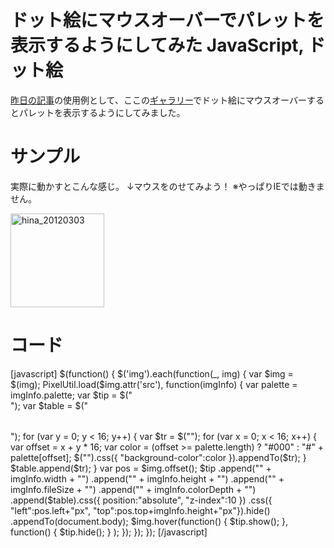ドット絵にマウスオーバーでパレットを表示するようにしてみた
JavaScript, ドット絵
=====
[昨日の記事](http://manaten.net/archives/310)の使用例として、ここの[ギャラリー](http://manaten.net/gallery)でドット絵にマウスオーバーするとパレットを表示するようにしてみました。

<!--more-->

# サンプル
実際に動かすとこんな感じ。
↓マウスをのせてみよう！
※やっぱりIEでは動きません。

<div>
<a href="http://manaten.net/wp-content/uploads/2013/04/hina_20120303.gif"><img src="http://manaten.net/wp-content/uploads/2013/04/hina_20120303.gif" alt="hina_20120303" width="150" height="150" class="alignnone size-full wp-image-223" /></a>
</div>

# コード
<div>[javascript]
$(function() {
  $('img').each(function(_, img) {
    var $img = $(img);
    PixelUtil.load($img.attr('src'), function(imgInfo) {
      var palette = imgInfo.palette;
      var $tip    = $("<div class='pixelTip'></div>");
      var $table  = $("<table></table>");
      for (var y = 0; y < 16; y++) {
        var $tr = $("<tr></tr>");
        for (var x = 0; x < 16; x++) {
          var offset = x + y * 16;
          var color = (offset >= palette.length) ? "#000" : "#" + palette[offset];
          $("<td></td>").css({ "background-color":color }).appendTo($tr);
        }
        $table.append($tr);
      }
      var pos = $img.offset();
      $tip
        .append("<span class='width'>"  + imgInfo.width      + "</span>")
        .append("<span class='height'>" + imgInfo.height     + "</span>")
        .append("<span class='size'>"   + imgInfo.fileSize   + "</span>")
        .append("<span class='depth'>"  + imgInfo.colorDepth + "</span>")
        .append($table).css({ position:"absolute", "z-index":10 })
        .css({ "left":pos.left+"px", "top":pos.top+imgInfo.height+"px"}).hide()
        .appendTo(document.body);
      $img.hover(function() { $tip.show(); }, function() { $tip.hide(); } );
    });
  });
});
[/javascript]</div>

<div>
<script type="text/javascript" src="http://ajax.googleapis.com/ajax/libs/jquery/1.7.2/jquery.min.js"></script>
<script type='text/javascript' src="/misc/pixel_util/pixel_util.js"></script>
<script type='text/javascript'>
$(function() {
  $('img').each(function(_, img) {
    var $img = $(img);
    PixelUtil.load($img.attr('src'), function(imgInfo) {
      var palette = imgInfo.palette;
      var $tip    = $("<div class='pixelTip'></div>");
      var $table  = $("<table class='palette'></table>");
      for (var y = 0; y < 16; y++) {
        var $tr = $("<tr></tr>");
        for (var x = 0; x < 16; x++) {
          var offset = x + y * 16;
          var color = (offset >= palette.length) ? "#000" : "#" + palette[offset];
          $("<td></td>").css({ "background-color":color }).appendTo($tr);
        }
        $table.append($tr);
      }
      var pos = $img.offset();
      $tip
        .append("<span class='width'>"  + imgInfo.width      + "</span>")
        .append("<span class='height'>" + imgInfo.height     + "</span>")
        .append("<span class='size'>"   + imgInfo.fileSize   + "</span>")
        .append("<span class='depth'>"  + imgInfo.colorDepth + "</span>")
        .append($table).css({ position:"absolute", "z-index":10 })
        .css({ "left":pos.left+"px", "top":pos.top+imgInfo.height+4+"px"}).hide()
        .appendTo(document.body);
      $img.hover(function() { $tip.show(); }, function() { $tip.hide(); } );
    });
  });
});
</script></div>
